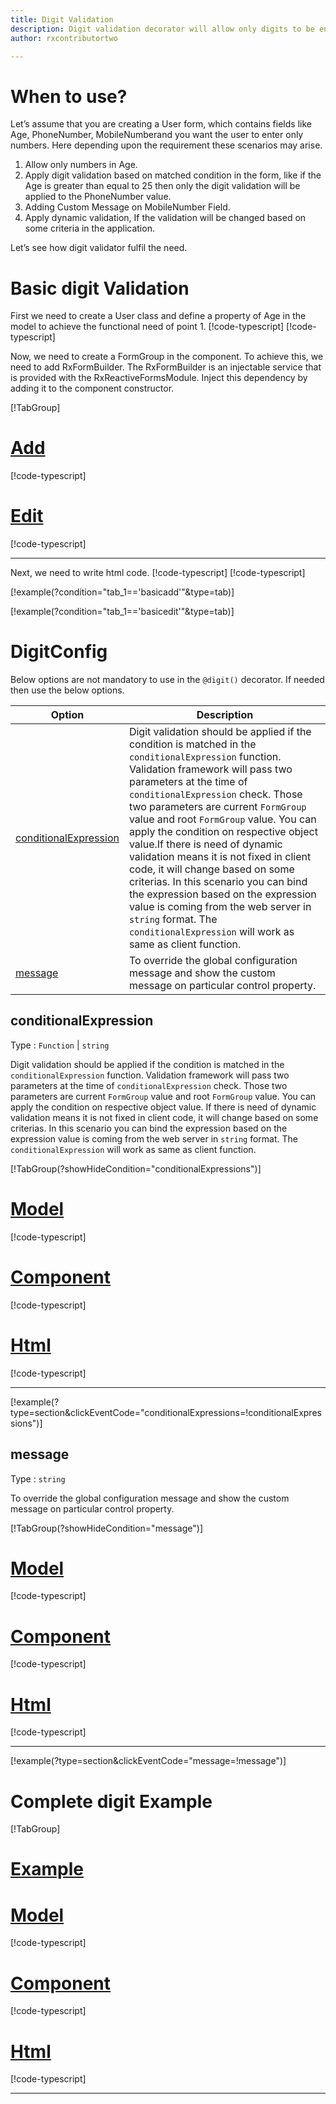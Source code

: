 ```yaml
---
title: Digit Validation
description: Digit validation decorator will allow only digits to be entered. It will not allow any alphabets or special character. If user tries to do so the property will become invalid. To use the digit decorator on particular property.
author: rxcontributortwo

---
```

# When to use?
Let’s assume that you are creating a User form, which contains fields like Age, PhoneNumber, MobileNumberand you want the user to enter only numbers. Here depending upon the requirement these scenarios may arise.
1.	Allow only numbers in Age.
2.	Apply digit validation based on matched condition in the form, like if the Age is greater than equal to 25 then only the digit validation will be applied to the PhoneNumber value.
3.	Adding Custom Message on MobileNumber Field.
4.	Apply dynamic validation, If the validation will be changed based on some criteria in the application.
 
Let’s see how digit validator fulfil the need.

# Basic digit Validation
First we need to create a User class and define a property of Age in the model to achieve the functional need of point 1.
[!code-typescript[](\assets\examples\digit\add\user.model.ts?condition="tab_1=='basicadd'"&type=section)]
[!code-typescript[](\assets\examples\digit\edit\user.model.ts?condition="tab_1=='basicedit'"&type=section)]

Now, we need to create a FormGroup in the component. To achieve this, we need to add RxFormBuilder. The RxFormBuilder is an injectable service that is provided with the RxReactiveFormsModule. Inject this dependency by adding it to the component constructor.

[!TabGroup]
# [Add](#tab\basicadd)
[!code-typescript[](\assets\examples\digit\add\digit-add.component.ts)]
# [Edit](#tab\basicedit)
[!code-typescript[](\assets\examples\digit\edit\digit-edit.component.ts)]
***

Next, we need to write html code.
[!code-typescript[](\assets\examples\digit\add\digit-add.component.html?condition="tab_1=='basicadd'"&type=section)]
[!code-typescript[](\assets\examples\digit\edit\digit-edit.component.html?condition="tab_1=='basicedit'"&type=section)]

[!example(?condition="tab_1=='basicadd'"&type=tab)]
<app-digit-add></app-digit-add>

[!example(?condition="tab_1=='basicedit'"&type=tab)]
<app-digit-edit></app-digit-edit>

# DigitConfig 
Below options are not mandatory to use in the `@digit()` decorator. If needed then use the below options.

|Option | Description |
|--- | ---- |
|[conditionalExpression](#conditionalexpression) | Digit validation should be applied if the condition is matched in the `conditionalExpression` function. Validation framework will pass two parameters at the time of `conditionalExpression` check. Those two parameters are current `FormGroup` value and root `FormGroup` value. You can apply the condition on respective object value.If there is need of dynamic validation means it is not fixed in client code, it will change based on some criterias. In this scenario you can bind the expression based on the expression value is coming from the web server in `string` format. The `conditionalExpression` will work as same as client function. |
|[message](#message) | To override the global configuration message and show the custom message on particular control property. |

## conditionalExpression 
Type :  `Function`  |  `string` 

Digit validation should be applied if the condition is matched in the `conditionalExpression` function. Validation framework will pass two parameters at the time of `conditionalExpression` check. Those two parameters are current `FormGroup` value and root `FormGroup` value. You can apply the condition on respective object value.
If there is need of dynamic validation means it is not fixed in client code, it will change based on some criterias. In this scenario you can bind the expression based on the expression value is coming from the web server in `string` format. The `conditionalExpression` will work as same as client function.

[!TabGroup(?showHideCondition="conditionalExpressions")]
# [Model](#tab\conditionalExpressionsmodel)
[!code-typescript[](\assets\examples\digit\conditionalExpressions\user.model.ts)]
# [Component](#tab\conditionalExpressionsComponent)
[!code-typescript[](\assets\examples\digit\conditionalExpressions\digit-conditional-expressions.component.ts)]
# [Html](#tab\conditionalExpressionsHtml)
[!code-typescript[](\assets\examples\digit\conditionalExpressions\digit-conditional-expressions.component.html)]
***

[!example(?type=section&clickEventCode="conditionalExpressions=!conditionalExpressions")]
<app-digit-conditionalExpressions></app-digit-conditionalExpressions>

## message 
Type :  `string` 

To override the global configuration message and show the custom message on particular control property.

[!TabGroup(?showHideCondition="message")]
# [Model](#tab\messageModel)
[!code-typescript[](\assets\examples\digit\message\user.model.ts)]
# [Component](#tab\messageComponent)
[!code-typescript[](\assets\examples\digit\message\digit-message.component.ts)]
# [Html](#tab\messageHtml)
[!code-typescript[](\assets\examples\digit\message\digit-message.component.html)]
***

[!example(?type=section&clickEventCode="message=!message")]
<app-digit-message></app-digit-message>

# Complete digit Example
[!TabGroup]
# [Example](#tab\completeexample)
<app-digit-complete></app-digit-complete>
# [Model](#tab\completemodel)
[!code-typescript[](\assets\examples\digit\complete\user.model.ts)]
# [Component](#tab\completecomponent)
[!code-typescript[](\assets\examples\digit\complete\digit-complete.component.ts)]
# [Html](#tab\completehtml)
[!code-typescript[](\assets\examples\digit\complete\digit-complete.component.html)]
***
